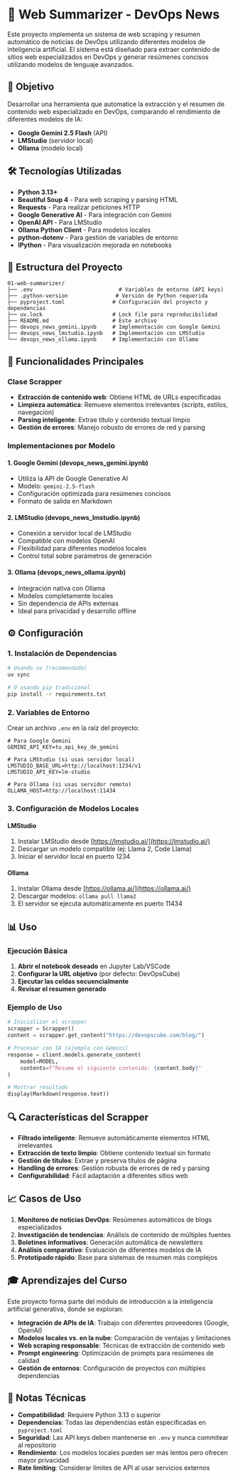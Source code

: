 # 📰 Web Summarizer - DevOps News

Este proyecto implementa un sistema de web scraping y resumen automático de noticias de DevOps utilizando diferentes modelos de inteligencia artificial. El sistema está diseñado para extraer contenido de sitios web especializados en DevOps y generar resúmenes concisos utilizando modelos de lenguaje avanzados.

## 🎯 Objetivo

Desarrollar una herramienta que automatice la extracción y el resumen de contenido web especializado en DevOps, comparando el rendimiento de diferentes modelos de IA:

- **Google Gemini 2.5 Flash** (API)
- **LMStudio** (servidor local)
- **Ollama** (modelo local)

## 🛠️ Tecnologías Utilizadas

- **Python 3.13+**
- **Beautiful Soup 4** - Para web scraping y parsing HTML
- **Requests** - Para realizar peticiones HTTP
- **Google Generative AI** - Para integración con Gemini
- **OpenAI API** - Para LMStudio
- **Ollama Python Client** - Para modelos locales
- **python-dotenv** - Para gestión de variables de entorno
- **IPython** - Para visualización mejorada en notebooks

## 📁 Estructura del Proyecto

```text
01-web-summarizer/
├── .env                           # Variables de entorno (API keys)
├── .python-version               # Versión de Python requerida
├── pyproject.toml               # Configuración del proyecto y dependencias
├── uv.lock                      # Lock file para reproducibilidad
├── README.md                    # Este archivo
├── devops_news_gemini.ipynb     # Implementación con Google Gemini
├── devops_news_lmstudio.ipynb   # Implementación con LMStudio
└── devops_news_ollama.ipynb     # Implementación con Ollama
```

## 🚀 Funcionalidades Principales

### Clase Scrapper

- **Extracción de contenido web**: Obtiene HTML de URLs especificadas
- **Limpieza automática**: Remueve elementos irrelevantes (scripts, estilos, navegación)
- **Parsing inteligente**: Extrae título y contenido textual limpio
- **Gestión de errores**: Manejo robusto de errores de red y parsing

### Implementaciones por Modelo

#### 1. Google Gemini (devops_news_gemini.ipynb)

- Utiliza la API de Google Generative AI
- Modelo: `gemini-2.5-flash`
- Configuración optimizada para resúmenes concisos
- Formato de salida en Markdown

#### 2. LMStudio (devops_news_lmstudio.ipynb)

- Conexión a servidor local de LMStudio
- Compatible con modelos OpenAI
- Flexibilidad para diferentes modelos locales
- Control total sobre parámetros de generación

#### 3. Ollama (devops_news_ollama.ipynb)

- Integración nativa con Ollama
- Modelos completamente locales
- Sin dependencia de APIs externas
- Ideal para privacidad y desarrollo offline

## ⚙️ Configuración

### 1. Instalación de Dependencias

```bash
# Usando uv (recomendado)
uv sync

# O usando pip tradicional
pip install -r requirements.txt
```

### 2. Variables de Entorno

Crear un archivo `.env` en la raíz del proyecto:

```env
# Para Google Gemini
GEMINI_API_KEY=tu_api_key_de_gemini

# Para LMStudio (si usas servidor local)
LMSTUDIO_BASE_URL=http://localhost:1234/v1
LMSTUDIO_API_KEY=lm-studio

# Para Ollama (si usas servidor remoto)
OLLAMA_HOST=http://localhost:11434
```

### 3. Configuración de Modelos Locales

#### LMStudio

1. Instalar LMStudio desde [https://lmstudio.ai/](https://lmstudio.ai/)
2. Descargar un modelo compatible (ej: Llama 2, Code Llama)
3. Iniciar el servidor local en puerto 1234

#### Ollama

1. Instalar Ollama desde [https://ollama.ai/](https://ollama.ai/)
2. Descargar modelos: `ollama pull llama2`
3. El servidor se ejecuta automáticamente en puerto 11434

## 📊 Uso

### Ejecución Básica

1. **Abrir el notebook deseado** en Jupyter Lab/VSCode
2. **Configurar la URL objetivo** (por defecto: DevOpsCube)
3. **Ejecutar las celdas secuencialmente**
4. **Revisar el resumen generado**

### Ejemplo de Uso

```python
# Inicializar el scrapper
scrapper = Scrapper()
content = scrapper.get_content("https://devopscube.com/blog/")

# Procesar con IA (ejemplo con Gemini)
response = client.models.generate_content(
    model=MODEL,
    contents=f"Resume el siguiente contenido: {content.body}"
)

# Mostrar resultado
display(Markdown(response.text))
```

## 🔍 Características del Scrapper

- **Filtrado inteligente**: Remueve automáticamente elementos HTML irrelevantes
- **Extracción de texto limpio**: Obtiene contenido textual sin formato
- **Gestión de títulos**: Extrae y preserva títulos de página
- **Handling de errores**: Gestión robusta de errores de red y parsing
- **Configurabilidad**: Fácil adaptación a diferentes sitios web

## 📈 Casos de Uso

1. **Monitoreo de noticias DevOps**: Resúmenes automáticos de blogs especializados
2. **Investigación de tendencias**: Análisis de contenido de múltiples fuentes
3. **Boletines informativos**: Generación automática de newsletters
4. **Análisis comparativo**: Evaluación de diferentes modelos de IA
5. **Prototipado rápido**: Base para sistemas de resumen más complejos

## 🎓 Aprendizajes del Curso

Este proyecto forma parte del módulo de introducción a la inteligencia artificial generativa, donde se exploran:

- **Integración de APIs de IA**: Trabajo con diferentes proveedores (Google, OpenAI)
- **Modelos locales vs. en la nube**: Comparación de ventajas y limitaciones
- **Web scraping responsable**: Técnicas de extracción de contenido web
- **Prompt engineering**: Optimización de prompts para resúmenes de calidad
- **Gestión de entornos**: Configuración de proyectos con múltiples dependencias

## 📝 Notas Técnicas

- **Compatibilidad**: Requiere Python 3.13 o superior
- **Dependencias**: Todas las dependencias están especificadas en `pyproject.toml`
- **Seguridad**: Las API keys deben mantenerse en `.env` y nunca commitear al repositorio
- **Rendimiento**: Los modelos locales pueden ser más lentos pero ofrecen mayor privacidad
- **Rate limiting**: Considerar límites de API al usar servicios externos
